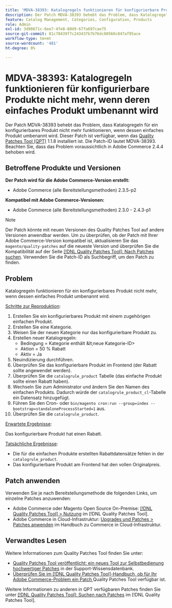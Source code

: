 ```yaml
---
title: 'MDVA-38393: Katalogregeln funktionieren für konfigurierbare Produkte nicht mehr, wenn deren einfaches Produkt umbenannt wird'
description: Der Patch MDVA-38393 behebt das Problem, dass Katalogregeln für ein konfigurierbares Produkt nicht mehr funktionieren, wenn dessen einfaches Produkt umbenannt wird. Dieser Patch ist verfügbar, wenn das [Quality Patches Tool (QPT)](https://experienceleague.adobe.com/de/docs/commerce-knowledge-base/kb/announcements/commerce-announcements/magento-quality-patches-released-new-tool-to-self-serve-quality-patches) 1.1.8 installiert ist. Die Patch-ID lautet MDVA-38393. Beachten Sie, dass das Problem voraussichtlich in Adobe Commerce 2.4.4 behoben wird.
feature: Catalog Management, Categories, Configuration, Products
role: Admin
exl-id: 3d98671c-6ee7-4fe8-80d9-67fa697cae75
source-git-commit: 81c78439f7c243437b7b76dc80560c847af95ace
workflow-type: tm+mt
source-wordcount: '481'
ht-degree: 0%

---
```


# MDVA-38393: Katalogregeln funktionieren für konfigurierbare Produkte nicht mehr, wenn deren einfaches Produkt umbenannt wird

Der Patch MDVA-38393 behebt das Problem, dass Katalogregeln für ein konfigurierbares Produkt nicht mehr funktionieren, wenn dessen einfaches Produkt umbenannt wird. Dieser Patch ist verfügbar, wenn das [Quality Patches Tool (QPT)](https://experienceleague.adobe.com/de/docs/commerce-knowledge-base/kb/announcements/commerce-announcements/magento-quality-patches-released-new-tool-to-self-serve-quality-patches) 1.1.8 installiert ist. Die Patch-ID lautet MDVA-38393. Beachten Sie, dass das Problem voraussichtlich in Adobe Commerce 2.4.4 behoben wird.

## Betroffene Produkte und Versionen

**Der Patch wird für die Adobe Commerce-Version erstellt:**

* Adobe Commerce (alle Bereitstellungsmethoden) 2.3.5-p2

**Kompatibel mit Adobe Commerce-Versionen:**

* Adobe Commerce (alle Bereitstellungsmethoden) 2.3.0 - 2.4.3-p1

>[!NOTE]
>
>Der Patch könnte mit neuen Versionen des Quality Patches Tool auf andere Versionen anwendbar werden. Um zu überprüfen, ob der Patch mit Ihrer Adobe Commerce-Version kompatibel ist, aktualisieren Sie das `magento/quality-patches` auf die neueste Version und überprüfen Sie die Kompatibilität auf der Seite [[!DNL Quality Patches Tool]: Nach Patches suchen](https://experienceleague.adobe.com/de/docs/commerce-knowledge-base/kb/announcements/commerce-announcements/magento-quality-patches-released-new-tool-to-self-serve-quality-patches). Verwenden Sie die Patch-ID als Suchbegriff, um den Patch zu finden.

## Problem

Katalogregeln funktionieren für ein konfigurierbares Produkt nicht mehr, wenn dessen einfaches Produkt umbenannt wird.

<u>Schritte zur Reproduktion</u>:

1. Erstellen Sie ein konfigurierbares Produkt mit einem zugehörigen einfachen Produkt.
1. Erstellen Sie eine Kategorie.
1. Weisen Sie der neuen Kategorie nur das konfigurierbare Produkt zu.
1. Erstellen neuer Katalogregeln:
   * Bedingung = Kategorie enthält \&lt;neue Kategorie-ID>
   * Aktion = 50 % Rabatt
   * Aktiv = Ja
1. Neuindizierung durchführen.
1. Überprüfen Sie das konfigurierbare Produkt im Frontend (der Rabatt sollte angewendet werden).
1. Überprüfen Sie die `catalogrule_product` Tabelle (das einfache Produkt sollte einen Rabatt haben).
1. Wechseln Sie zum Administrator und ändern Sie den Namen des einfachen Produkts. Dadurch würde der `catalogrule_product_cl`-Tabelle ein Datensatz hinzugefügt.
1. Führen Sie den Cron- oder `bin/magento cron:run --group=index --bootstrap=standaloneProcessStarted=1` aus.
1. Überprüfen Sie die `catalogrule_product`.

<u>Erwartete Ergebnisse</u>:

Das konfigurierbare Produkt hat einen Rabatt.

<u>Tatsächliche Ergebnisse</u>:

* Die für die einfachen Produkte erstellten Rabattdatensätze fehlen in der `catalogrule_product`.
* Das konfigurierbare Produkt am Frontend hat den vollen Originalpreis.

## Patch anwenden

Verwenden Sie je nach Bereitstellungsmethode die folgenden Links, um einzelne Patches anzuwenden:

* Adobe Commerce oder Magento Open Source On-Premise: [[!DNL Quality Patches Tool] > Nutzung](/help/tools/quality-patches-tool/usage.md) im [!DNL Quality Patches Tool].
* Adobe Commerce in Cloud-Infrastruktur: [Upgrades und Patches > Patches anwenden](https://experienceleague.adobe.com/docs/commerce-cloud-service/user-guide/develop/upgrade/apply-patches.html?lang=de) im Handbuch zu Commerce in Cloud-Infrastruktur.

## Verwandtes Lesen

Weitere Informationen zum Quality Patches Tool finden Sie unter:

* [Quality Patches Tool veröffentlicht: ein neues Tool zur Selbstbedienung hochwertiger Patches](https://experienceleague.adobe.com/de/docs/commerce-knowledge-base/kb/announcements/commerce-announcements/magento-quality-patches-released-new-tool-to-self-serve-quality-patches) in der Support-Wissensdatenbank.
* [Überprüfen Sie im [!DNL Quality Patches Tool]-Handbuch, ob für Ihr Adobe Commerce-Problem ein Patch ](/help/tools/quality-patches-tool/patches-available-in-qpt/check-patch-for-magento-issue-with-magento-quality-patches.md) Quality Patches Tool verfügbar ist.

Weitere Informationen zu anderen in QPT verfügbaren Patches finden Sie unter [[!DNL Quality Patches Tool]: Suchen nach Patches](https://experienceleague.adobe.com/tools/commerce-quality-patches/index.html?lang=de) im [!DNL Quality Patches Tool].
